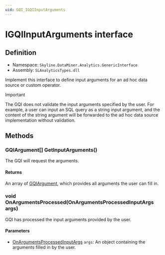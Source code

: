 ```yaml
---
uid: GQI_IGQIInputArguments
---
```


# IGQIInputArguments interface

## Definition

- Namespace: `Skyline.DataMiner.Analytics.GenericInterface`
- Assembly: `SLAnalyticsTypes.dll`

Implement this interface to define input arguments for an ad hoc data source or custom operator.

> [!IMPORTANT]
> The GQI does not validate the input arguments specified by the user. For example, a user can input an SQL query as a string input argument, and the content of the string argument will be forwarded to the ad hoc data source implementation without validation.

## Methods

### GQIArgument[] GetInputArguments()

The GQI will request the arguments.

#### Returns

An array of [GQIArgument](xref:GQI_GQIArgument), which provides all arguments the user can fill in.

### void OnArgumentsProcessed(OnArgumentsProcessedInputArgs args)

GQI has processed the input arguments provided by the user.

#### Parameters

- [OnArgumentsProcessedInputArgs](xref:GQI_OnArgumentsProcessedInputArgs) `args`: An object containing the arguments filled in by the user.
